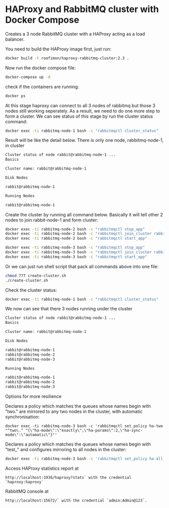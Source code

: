 # HAProxy and RabbitMQ cluster with Docker Compose

Creates a 3 node RabbitMQ cluster with a HAProxy acting as a load balancer.

You need to build the HAProxy image first, just run:
```sh
docker build -t roofimon/haproxy-rabbitmq-cluster:2.3 .
```

Now run the docker compose file:
```sh
docker-compose up -d
```

check if the containers are running:
```sh
docker ps
```

At this stage haproxy can connect to all 3 nodes of rabbitmq but those 3 nodes still working seperately. As a result, we need to do one more step to form a cluster.
We can see status of this stage by run the cluster status command:
```sh
docker exec -ti rabbitmq-node-1 bash -c "rabbitmqctl cluster_status"
```
Result will be like the detail below. There is only one node, rabbitmq-node-1, in cluster
```sh
Cluster status of node rabbit@rabbitmq-node-1 ...
Basics

Cluster name: rabbit@rabbitmq-node-1

Disk Nodes

rabbit@rabbitmq-node-1

Running Nodes

rabbit@rabbitmq-node-1
```

Create the cluster by running all command below. Basically it will tell other 2 nodes to join rabbit-node-1 and form cluster:
```sh
docker exec -ti rabbitmq-node-2 bash -c "rabbitmqctl stop_app"
docker exec -ti rabbitmq-node-2 bash -c "rabbitmqctl join_cluster rabbit@rabbitmq-node-1"
docker exec -ti rabbitmq-node-2 bash -c "rabbitmqctl start_app"

docker exec -ti rabbitmq-node-3 bash -c "rabbitmqctl stop_app"
docker exec -ti rabbitmq-node-3 bash -c "rabbitmqctl join_cluster rabbit@rabbitmq-node-1"
docker exec -ti rabbitmq-node-3 bash -c "rabbitmqctl start_app"
```
Or we can just run shell script that pack all commands above into one file:
```sh
chmod 777 create-cluster.sh
./create-cluster.sh
```

Check the cluster status:
```sh
docker exec -ti rabbitmq-node-1 bash -c "rabbitmqctl cluster_status"
```
We now can see that there 3 nodes running under the cluster
```sh
Cluster status of node rabbit@rabbitmq-node-1 ...
Basics

Cluster name: rabbit@rabbitmq-node-1

Disk Nodes

rabbit@rabbitmq-node-1
rabbit@rabbitmq-node-2
rabbit@rabbitmq-node-3

Running Nodes

rabbit@rabbitmq-node-1
rabbit@rabbitmq-node-2
rabbit@rabbitmq-node-3
```

Options for more resilience 

Declares a policy which matches the queues whose names begin with "two." are mirrored to any two nodes in the cluster, with automatic synchronisation:
```	
docker exec -ti rabbitmq-node-3 bash -c 'rabbitmqctl set_policy ha-two "^two\." "{\"ha-mode\":\"exactly\",\"ha-params\":2,\"ha-sync-mode\":\"automatic\"}"'
```

Declares a policy which matches the queues whose names begin with "test_" and configures mirroring to all nodes in the cluster:
```sh
docker exec -ti rabbitmq-node-3 bash -c 'rabbitmqctl set_policy ha-all "^test\_" "{\"ha-mode\":\"all\"}"'
```

Access HAProxy statistics report at 
```
http://localhost:1936/haproxy?stats` with the credential `haproxy:haproxy`
```
RabbitMQ console at 
```
http://localhost:15672/` with the credential `admin:Admin@123`.
```
